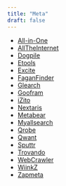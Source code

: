 ```yaml
---
title: "Meta"
draft: false
---
```


- [All-in-One](http://all-io.net/)<br>
- [AllTheInternet](http://www.alltheinternet.com/)<br>
- [Dogpile](http://www.dogpile.com/)<br>
- [Etools](http://www.etools.ch/)<br>
- [Excite](http://msxml.excite.com/)<br>
- [FaganFinder](http://www.faganfinder.com/engines)<br>
- [Glearch](http://www.glearch.com/)<br>
- [Goofram](http://www.goofram.com/)<br>
- [iZito](http://www.izito.com/)<br>
- [Nextaris](http://www.nextaris.com/)<br>
- [Metabear](http://www.metabear.com/)<br>
- [Myallsearch](http://www.myallsearch.com/)<br>
- [Qrobe](http://qrobe.it/)<br>
- [Qwant](http://www.qwant.com/)<br>
- [Sputtr](http://www.sputtr.com/)<br>
- [Trovando](http://www.trovando.it/)<br>
- [WebCrawler](http://www.webcrawler.com/)<br>
- [WiinkZ](http://www.wiinkz.com/)<br>
- [Zapmeta](http://www.zapmeta.com/)<br>
